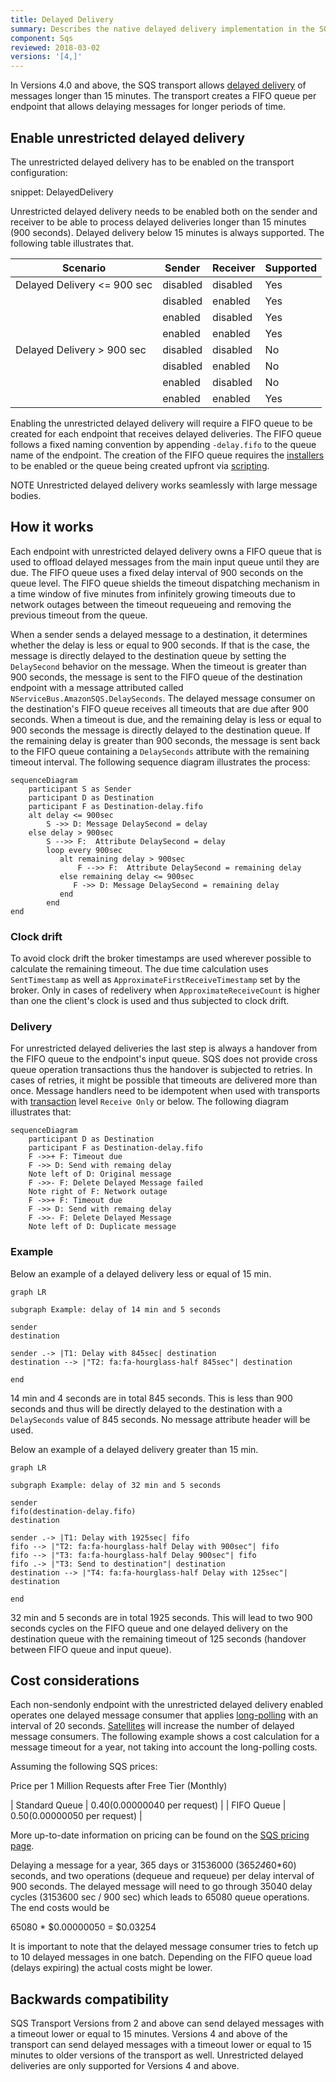 ```yaml
---
title: Delayed Delivery
summary: Describes the native delayed delivery implementation in the SQS transport
component: Sqs
reviewed: 2018-03-02
versions: '[4,]'
---
```


In Versions 4.0 and above, the SQS transport allows [delayed delivery](/nservicebus/messaging/delayed-delivery.md) of messages longer than 15 minutes. The transport creates a FIFO queue per endpoint that allows delaying messages for longer periods of time.

## Enable unrestricted delayed delivery

The unrestricted delayed delivery has to be enabled on the transport configuration:

snippet: DelayedDelivery

Unrestricted delayed delivery needs to be enabled both on the sender and receiver to be able to process delayed deliveries longer than 15 minutes (900 seconds). Delayed delivery below 15 minutes is always supported. The following table illustrates that.

| Scenario                    | Sender   | Receiver | Supported     |
|-----------------------------|----------|----------|---------------|
| Delayed Delivery <= 900 sec | disabled | disabled | Yes           |
|                             | disabled | enabled  | Yes           |
|                             | enabled  | disabled | Yes           |
|                             | enabled  | enabled  | Yes           |
| Delayed Delivery > 900 sec  | disabled | disabled | No            |
|                             | disabled | enabled  | No            |
|                             | enabled  | disabled | No            |
|                             | enabled  | enabled  | Yes           |

Enabling the unrestricted delayed delivery will require a FIFO queue to be created for each endpoint that receives delayed deliveries. The FIFO queue follows a fixed naming convention by appending `-delay.fifo` to the queue name of the endpoint. The creation of the FIFO queue requires the [installers](/nservicebus/operations/installers.md) to be enabled or the queue being created upfront via [scripting](/transports/sqs/operations-scripting.md).

NOTE Unrestricted delayed delivery works seamlessly with large message bodies.

## How it works

Each endpoint with unrestricted delayed delivery owns a FIFO queue that is used to offload delayed messages from the main input queue until they are due. The FIFO queue uses a fixed delay interval of 900 seconds on the queue level. The FIFO queue shields the timeout dispatching mechanism in a time window of five minutes from infinitely growing timeouts due to network outages between the timeout requeueing and removing the previous timeout from the queue.

When a sender sends a delayed message to a destination, it determines whether the delay is less or equal to 900 seconds. If that is the case, the message is directly delayed to the destination queue by setting the `DelaySecond` behavior on the message. When the timeout is greater than 900 seconds, the message is sent to the FIFO queue of the destination endpoint with a message attributed called `NServiceBus.AmazonSQS.DelaySeconds`. The delayed message consumer on the destination's FIFO queue receives all timeouts that are due after 900 seconds. When a timeout is due, and the remaining delay is less or equal to 900 seconds the message is directly delayed to the destination queue. If the remaining delay is greater than 900 seconds, the message is sent back to the FIFO queue containing a `DelaySeconds` attribute with the remaining timeout interval. The following sequence diagram illustrates the process:

```mermaid
sequenceDiagram
    participant S as Sender
    participant D as Destination
    participant F as Destination-delay.fifo
    alt delay <= 900sec
        S ->> D: Message DelaySecond = delay
    else delay > 900sec
        S -->> F:  Attribute DelaySecond = delay
        loop every 900sec
           alt remaining delay > 900sec
               F -->> F:  Attribute DelaySecond = remaining delay
           else remaining delay <= 900sec
              F ->> D: Message DelaySecond = remaining delay
           end
        end
end
```

### Clock drift

To avoid clock drift the broker timestamps are used wherever possible to calculate the remaining timeout. The due time calculation uses `SentTimestamp` as well as `ApproximateFirstReceiveTimestamp` set by the broker. Only in cases of redelivery when `ApproximateReceiveCount` is higher than one the client's clock is used and thus subjected to clock drift.

### Delivery

For unrestricted delayed deliveries the last step is always a handover from the FIFO queue to the endpoint's input queue. SQS does not provide cross queue operation transactions thus the handover is subjected to retries. In cases of retries, it might be possible that timeouts are delivered more than once. Message handlers need to be idempotent when used with transports with [transaction](/transports/transactions.md) level `Receive Only` or below. The following diagram illustrates that:

```mermaid
sequenceDiagram
    participant D as Destination
    participant F as Destination-delay.fifo
    F ->>+ F: Timeout due
    F ->> D: Send with remaing delay
    Note left of D: Original message
    F ->>- F: Delete Delayed Message failed
    Note right of F: Network outage
    F ->>+ F: Timeout due
    F ->> D: Send with remaing delay
    F ->>- F: Delete Delayed Message
    Note left of D: Duplicate message
```

### Example

Below an example of a delayed delivery less or equal of 15 min.

```mermaid
graph LR

subgraph Example: delay of 14 min and 5 seconds

sender
destination

sender .-> |T1: Delay with 845sec| destination
destination --> |"T2: fa:fa-hourglass-half 845sec"| destination

end
```

14 min and 4 seconds are in total 845 seconds. This is less than 900 seconds and thus will be directly delayed to the destination with a `DelaySeconds` value of 845 seconds. No message attribute header will be used.

Below an example of a delayed delivery greater than 15 min.

```mermaid
graph LR

subgraph Example: delay of 32 min and 5 seconds

sender
fifo(destination-delay.fifo)
destination

sender .-> |T1: Delay with 1925sec| fifo
fifo --> |"T2: fa:fa-hourglass-half Delay with 900sec"| fifo
fifo --> |"T3: fa:fa-hourglass-half Delay 900sec"| fifo
fifo .-> |"T3: Send to destination"| destination
destination --> |"T4: fa:fa-hourglass-half Delay with 125sec"| destination

end
```

32 min and 5 seconds are in total 1925 seconds. This will lead to two 900 seconds cycles on the FIFO queue and one delayed delivery on the destination queue with the remaining timeout of 125 seconds (handover between FIFO queue and input queue).

## Cost considerations

Each non-sendonly endpoint with the unrestricted delayed delivery enabled operates one delayed message consumer that applies [long-polling](https://docs.aws.amazon.com/AWSSimpleQueueService/latest/SQSDeveloperGuide/sqs-long-polling.html) with an interval of 20 seconds. [Satellites](/nservicebus/satellites/) will increase the number of delayed message consumers. The following example shows a cost calculation for a message timeout for a year, not taking into account the long-polling costs.

Assuming the following SQS prices:

Price per 1 Million Requests after Free Tier (Monthly)

| Standard Queue | $0.40 ($0.00000040 per request) | 
| FIFO Queue     | $0.50 ($0.00000050 per request) |

More up-to-date information on pricing can be found on the [SQS pricing page](https://aws.amazon.com/sqs/pricing/).

Delaying a message for a year, 365 days or 31536000 (365*24*60*60) seconds, and two operations (dequeue and requeue) per delay interval of 900 seconds. The delayed message will need to go through 35040 delay cycles (3153600 sec / 900 sec) which leads to 65080 queue operations. The end costs would be

65080 * $0.00000050 = $0.03254

It is important to note that the delayed message consumer tries to fetch up to 10 delayed messages in one batch. Depending on the FIFO queue load (delays expiring) the actual costs might be lower.

## Backwards compatibility

SQS Transport Versions from 2 and above can send delayed messages with a timeout lower or equal to 15 minutes. Versions 4 and above of the transport can send delayed messages with a timeout lower or equal to 15 minutes to older versions of the transport as well. Unrestricted delayed deliveries are only supported for Versions 4 and above.
